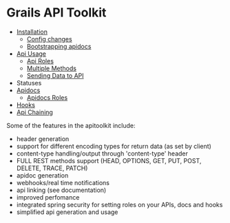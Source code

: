 # Grails API Toolkit

- <a href='https://github.com/orubel/grails-api-toolkit/wiki/Installation'>Installation</a>
    - <a href='https://github.com/orubel/grails-api-toolkit/wiki/Configuration'>Config changes</a>
    - <a href='https://github.com/orubel/grails-api-toolkit/wiki/API-Docs'>Bootstrapping apidocs</a>
- <a href='https://github.com/orubel/grails-api-toolkit/wiki/API-Annotations'>Api Usage</a>
    - <a href='https://github.com/orubel/grails-api-toolkit/wiki/API-Annotations#wiki-api-roles'>Api Roles</a>
    - <a href='https://github.com/orubel/grails-api-toolkit/wiki/API-Annotations#wiki-multiple-methods'>Multiple Methods</a>
    - <a href='https://github.com/orubel/grails-api-toolkit/wiki/API-Annotations#wiki-sending-data-to-api'>Sending Data to API</a>
- Statuses
- <a href='https://github.com/orubel/grails-api-toolkit/wiki/API-Docs'>Apidocs</a>
    - <a href='https://github.com/orubel/grails-api-toolkit/wiki/API-Docs#wiki-apidocs-roles'>Apidocs Roles</a>
- <a href='https://github.com/orubel/grails-api-toolkit/wiki/API-Hooks'>Hooks</a>
- <a href='https://github.com/orubel/grails-api-toolkit/wiki/API-Chaining'>Api Chaining</a>

Some of the features in the apitoolkit include:

- header generation
- support for different encoding types for return data (as set by client)
- content-type handling/output through 'content-type' header
- FULL REST methods support (HEAD, OPTIONS, GET, PUT, POST, DELETE, TRACE, PATCH)
- apidoc generation
- webhooks/real time notifications
- api linking (see documentation)
- improved perfomance
- integrated spring security for setting roles on your APIs, docs and hooks
- simplified api generation and usage



